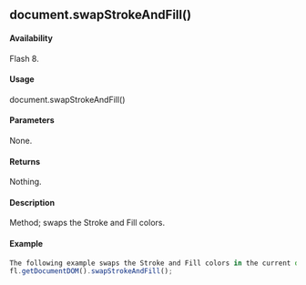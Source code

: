 ## document.swapStrokeAndFill()

#### Availability

Flash 8.

#### Usage

document.swapStrokeAndFill()

#### Parameters

None.

#### Returns

Nothing.

#### Description

Method; swaps the Stroke and Fill colors.

#### Example

```javascript
The following example swaps the Stroke and Fill colors in the current document:
fl.getDocumentDOM().swapStrokeAndFill();

```